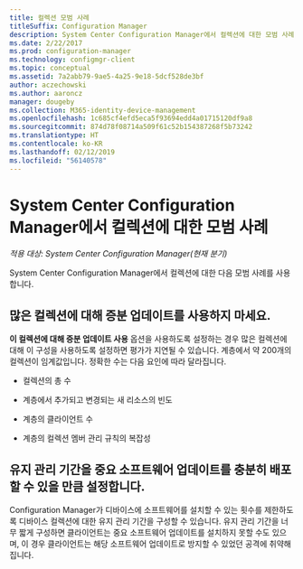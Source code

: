 ```yaml
---
title: 컬렉션 모범 사례
titleSuffix: Configuration Manager
description: System Center Configuration Manager에서 컬렉션에 대한 모범 사례를 확인합니다.
ms.date: 2/22/2017
ms.prod: configuration-manager
ms.technology: configmgr-client
ms.topic: conceptual
ms.assetid: 7a2abb79-9ae5-4a25-9e18-5dcf528de3bf
author: aczechowski
ms.author: aaroncz
manager: dougeby
ms.collection: M365-identity-device-management
ms.openlocfilehash: 1c685cf4efd5eca5f93694edd4a01715120df9a8
ms.sourcegitcommit: 874d78f08714a509f61c52b154387268f5b73242
ms.translationtype: HT
ms.contentlocale: ko-KR
ms.lasthandoff: 02/12/2019
ms.locfileid: "56140578"
---
```

# <a name="best-practices-for-collections-in-system-center-configuration-manager"></a>System Center Configuration Manager에서 컬렉션에 대한 모범 사례

*적용 대상: System Center Configuration Manager(현재 분기)*

System Center Configuration Manager에서 컬렉션에 대한 다음 모범 사례를 사용합니다.  

## <a name="do-not-use-incremental-updates-for-a-large-number-of-collections"></a>많은 컬렉션에 대해 증분 업데이트를 사용하지 마세요.  
 **이 컬렉션에 대해 증분 업데이트 사용** 옵션을 사용하도록 설정하는 경우 많은 컬렉션에 대해 이 구성을 사용하도록 설정하면 평가가 지연될 수 있습니다. 계층에서 약 200개의 컬렉션이 임계값입니다. 정확한 수는 다음 요인에 따라 달라집니다.  

-   컬렉션의 총 수  

-   계층에서 추가되고 변경되는 새 리소스의 빈도  

-   계층의 클라이언트 수  

-   계층의 컬렉션 멤버 관리 규칙의 복잡성  

## <a name="make-sure-that-maintenance-windows-are-large-enough-to-deploy-critical-software-updates"></a>유지 관리 기간을 중요 소프트웨어 업데이트를 충분히 배포할 수 있을 만큼 설정합니다.  
 Configuration Manager가 디바이스에 소프트웨어를 설치할 수 있는 횟수를 제한하도록 디바이스 컬렉션에 대한 유지 관리 기간을 구성할 수 있습니다. 유지 관리 기간을 너무 짧게 구성하면 클라이언트는 중요 소프트웨어 업데이트를 설치하지 못할 수도 있으며, 이 경우 클라이언트는 해당 소프트웨어 업데이트로 방지할 수 있었던 공격에 취약해집니다.  
